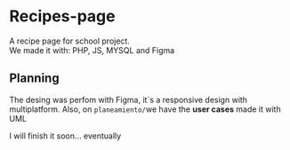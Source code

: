 #  Recipes-page
A recipe page for school project.  
We made it with: PHP, JS, MYSQL and Figma

## Planning
The desing was perfom with Figma, it´s a responsive design with multiplatform. Also, on `planeamiento/`we have the __user cases__ made it with UML 

I will finish it soon... eventually
